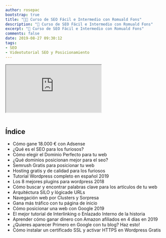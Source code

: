 ```yaml
---
author: rosepac
bootstrap: true
title: "👨‍🏫 Curso de SEO Fácil e Intermedio con Romuald Fons"
description: "🚀 Curso de SEO Fácil e Intermedio con Romuald Fons"
excerpt: "🚀 Curso de SEO Fácil e Intermedio con Romuald Fons"
comments: false
date: 2019-08-27 09:30:12
tags:
- SEO
- Videotutorial SEO y Posicionamiento
---
```


<div class="embed-responsive embed-responsive-16by9">
  <iframe class="embed-responsive-item" src="https://www.youtube-nocookie.com/embed/videoseries?list=PLTlBeKQnFKtIU7Ap4jNX513lI1bC9m01X" allowfullscreen></iframe>
</div><br/>

## Índice
- Cómo gane 18.000 € con Adsense
- ¿Qué es el SEO para los furiosos?
- Cómo elegir el Dominio Perfecto para tu web
- ¿Qué dominios posicionan mejor para el seo?
- Semrush Gratis para posicionar tu web
- Hosting gratis y de calidad para los furiosos
- Tutorial Wordpress completo en español 2019
- Los 8 mejores plugins para wordpress 2018
- Cómo buscar y encontrar palabras clave para los artículos de tu web
- Arquitéctura SILO y lógicade URLs
- Navegación web por Clusters y Sorpresa
- Gana más tráfico con tu página de inicio
- Cómo posicionar una web con Google 2019
- El mejor tutorial de Interlinking o Enlazado Interno de la historia
- Aprender cómo ganar dinero con Amazon afiliados en 4 días en 2019
- ¿Quieres aparecer Primero en Google con tu blog? Haz esto!
- Cómo instalar un certificado SSL y activar HTTPS en Wordpress Gratis